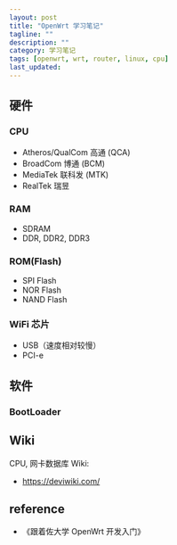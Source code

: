 ```yaml
---
layout: post
title: "OpenWrt 学习笔记"
tagline: ""
description: ""
category: 学习笔记
tags: [openwrt, wrt, router, linux, cpu]
last_updated:
---
```



## 硬件

### CPU

- Atheros/QualCom 高通 (QCA)
- BroadCom 博通 (BCM)
- MediaTek 联科发 (MTK)
- RealTek 瑞昱

### RAM

- SDRAM
- DDR, DDR2, DDR3

### ROM(Flash)

- SPI Flash
- NOR Flash
- NAND Flash

### WiFi 芯片

- USB（速度相对较慢）
- PCI-e


## 软件

### BootLoader


## Wiki
CPU, 网卡数据库 Wiki:

- <https://deviwiki.com/>

## reference

- 《跟着佐大学 OpenWrt 开发入门》
